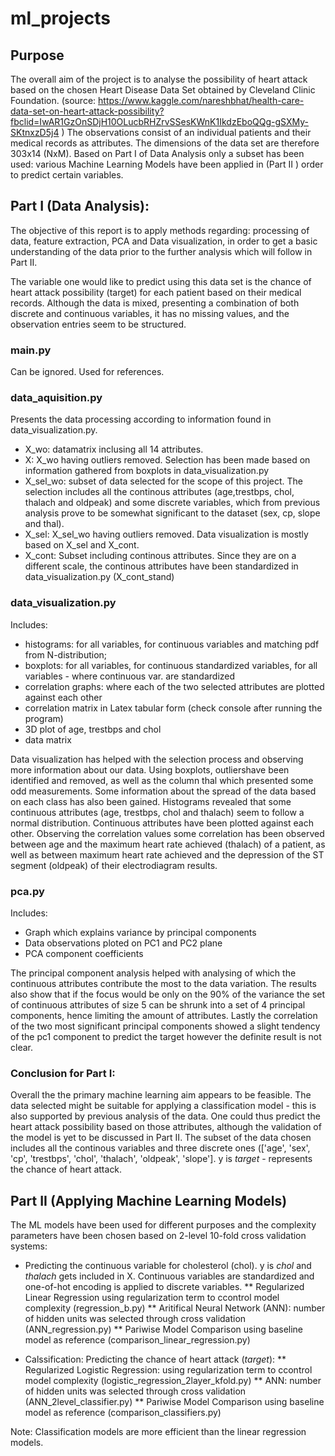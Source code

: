 # ml_projects


## Purpose
The overall aim of the project is to analyse the possibility of heart attack based on the chosen Heart  Disease  Data  Set  obtained  by  Cleveland  Clinic Foundation.
(source: https://www.kaggle.com/nareshbhat/health-care-data-set-on-heart-attack-possibility?fbclid=IwAR1GzOnSDjH10OLucbRHZrvSSesKWnK1IkdzEboQQg-gSXMy-SKtnxzD5j4 )
The  observations  consist  of  an  individual  patients  and  their  medical  records  as  attributes.  The dimensions of the data set are therefore 303x14 (NxM). Based on Part I of Data Analysis only a subset has been used: various Machine Learning Models have been applied in (Part II ) order to predict certain variables. 

## Part I (Data Analysis):

The objective of this report is to apply methods regarding: processing of data, feature extraction, PCA and Data visualization, in order to get a basic understanding of the data prior to the further analysis which will follow in Part II. 

The variable one would like to predict using this data set is the chance of heart attack possibility (target) for each patient based on their medical records. Although the data is mixed, presenting a combination of both discrete and continuous variables, it has no missing values, and the observation entries seem to be structured. 

### main.py
Can be ignored. Used for references.

### data_aquisition.py
Presents the data processing according to information found in data_visualization.py. 
* X_wo: datamatrix inclusing all 14 attributes.
* X: X_wo having outliers removed. Selection has been made based on information gathered from boxplots in data_visualization.py
* X_sel_wo: subset of data selected for the scope of this project. The selection includes all the continous attributes (age,trestbps, chol, thalach and oldpeak) and some discrete variables, which from previous analysis prove to be somewhat significant to the dataset (sex, cp, slope and thal). 
* X_sel: X_sel_wo having outliers removed. Data visualization is mostly based on X_sel and X_cont.
* X_cont: Subset including continous attributes. Since they are on a different scale, the continous attributes have been standardized in data_visualization.py (X_cont_stand)

### data_visualization.py
Includes:
* histograms: for all variables, for continuous variables and matching pdf from N-distribution;
* boxplots: for all variables, for continuous standardized variables, for all variables - where continuous var. are standardized
* correlation graphs: where each of the two selected attributes are plotted against each other
* correlation matrix in Latex tabular form (check console after running the program)
* 3D plot of age, trestbps and chol
* data matrix

Data visualization has helped with the selection process and observing more information about our data. Using boxplots, outliershave been identified and removed, as well as the column thal which presented some odd measurements. Some information about the spread of the data based on each class has also been gained. Histograms revealed that some continuous attributes (age, trestbps, chol and thalach) seem to follow a normal distribution. Continuous attributes have been plotted against each other. Observing the correlation values some correlation has been observed between age and the maximum heart rate achieved (thalach) of a patient, as well as between maximum heart rate achieved and the depression of the ST segment (oldpeak) of their electrodiagram results.

### pca.py
Includes:
* Graph which explains variance by principal components
* Data observations ploted on PC1 and PC2 plane
* PCA component coefficients

The principal component analysis helped with analysing of which the continuous attributes contribute the most to the data variation. The results also show that if the focus would be only on the 90% of the variance the set of continuous attributes of size 5 can be shrunk into a set of 4 principal components, hence limiting the amount of attributes. Lastly the correlation of the two most significant principal components showed a slight tendency of the pc1 component to predict the target however the definite result is not clear.

### Conclusion for Part I:

Overall the the primary machine learning aim appears to be feasible. The data selected might be suitable for applying a classification model - this is also supported by previous analysis of the data. One could thus predict the heart attack possibility based on those attributes, although the validation of the model is
yet to be discussed in Part II. The subset of the data chosen includes all the continous variables and three discrete ones (['age', 'sex', 'cp', 'trestbps', 'chol', 'thalach', 'oldpeak', 'slope']. y is *target* - represents the chance of heart attack.

## Part II (Applying Machine Learning Models)
The ML models have been used for different purposes and the complexity parameters have been chosen based on 2-level 10-fold cross validation systems:
* Predicting the continuous variable for cholesterol (chol). y is *chol* and *thalach* gets included in X. Continuous variables are standardized and one-of-hot encoding is applied to discrete variables. 
** Regularized Linear Regression using regularization term to ccontrol model complexity (regression_b.py)
** Aritifical Neural Network (ANN): number of hidden units was selected through cross validation (ANN_regression.py)
** Pariwise Model Comparison using baseline model as reference (comparison_linear_regression.py)

* Calssification: Predicting the chance of heart attack (*target*): 
** Regularized Logistic Regression: using regularization term to ccontrol model complexity (logistic_regression_2layer_kfold.py)
** ANN: number of hidden units was selected through cross validation (ANN_2level_classifier.py)
** Pariwise Model Comparison using baseline model as reference (comparison_classifiers.py)

Note: Classification models are more efficient than the linear regression models.
